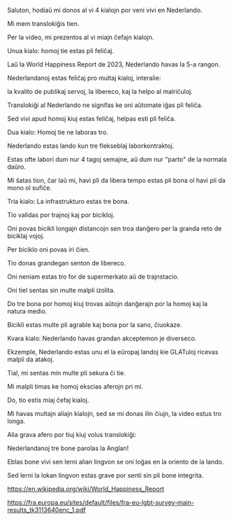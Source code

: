 Saluton, hodiaŭ mi donos al vi 4 kialojn por veni vivi en Nederlando.

Mi mem translokiĝis tien.

Per la video, mi prezentos al vi miajn ĉefajn kialojn.

Unua kialo: homoj tie estas pli feliĉaj.

Laŭ la World Happiness Report de 2023, Nederlando havas la 5-a rangon.

Nederlandanoj estas feliĉaj pro multaj kialoj, interalie:

la kvalito de publikaj servoj, la libereco, kaj la helpo al malriĉuloj.

Translokiĝi al Nederlando ne signifas ke oni aŭtomate iĝas pli feliĉa.

Sed vivi apud homoj kiuj estas feliĉaj, helpas esti pli feliĉa.

Dua kialo: Homoj tie ne laboras tro.

Nederlando estas lando kun tre flekseblaj laborkontraktoj.

Estas ofte labori dum nur 4 tagoj semajne, aŭ dum nur "parto" de la normala daŭro.

Mi ŝatas tion, ĉar laŭ mi, havi pli da libera tempo estas pli bona ol havi pli da mono ol sufiĉe.

Tria kialo: La infrastrukturo estas tre bona.

Tio validas por trajnoj kaj por bicikloj.

Oni povas bicikli longajn distancojn sen troa danĝero per la granda reto de biciklaj vojoj.

Per biciklo oni povas iri ĉien.

Tio donas grandegan senton de libereco.

Oni neniam estas tro for de supermerkato aŭ de trajnstacio.

Oni tiel sentas sin multe malpli izolita.

Do tre bona por homoj kiuj trovas aŭtojn danĝerajn por la homoj kaj la natura medio.

Bicikli estas multe pli agrable kaj bona por la sano, ĉiuokaze.

Kvara kialo: Nederlando havas grandan akceptemon je diverseco.

Ekzemple, Nederlando estas unu el la eŭropaj landoj kie GLATuloj ricevas malpli da atakoj.

Tial, mi sentas min multe pli sekura ĉi tie.

Mi malpli timas ke homoj ekscias aferojn pri mi.

Do, tio estis miaj ĉefaj kialoj.

Mi havas multajn aliajn kialojn, sed se mi donas ilin ĉiujn, la video estus tro longa.

Alia grava afero por tiuj kiuj volus translokiĝi:

Nederlandanoj tre bone parolas la Anglan!

Eblas bone vivi sen lerni alian lingvon se oni loĝas en la oriento de la lando.

Sed lerni la lokan lingvon estas grave por senti sin pli bone integrita.

https://en.wikipedia.org/wiki/World_Happiness_Report

https://fra.europa.eu/sites/default/files/fra-eu-lgbt-survey-main-results_tk3113640enc_1.pdf

